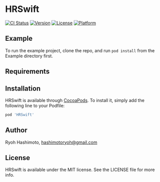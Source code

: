 # HRSwift

[![CI Status](http://img.shields.io/travis/Ryoh%20Hashimoto/HRSwift.svg?style=flat)](https://travis-ci.org/Ryoh%20Hashimoto/HRSwift)
[![Version](https://img.shields.io/cocoapods/v/HRSwift.svg?style=flat)](http://cocoapods.org/pods/HRSwift)
[![License](https://img.shields.io/cocoapods/l/HRSwift.svg?style=flat)](http://cocoapods.org/pods/HRSwift)
[![Platform](https://img.shields.io/cocoapods/p/HRSwift.svg?style=flat)](http://cocoapods.org/pods/HRSwift)

## Example

To run the example project, clone the repo, and run `pod install` from the Example directory first.

## Requirements

## Installation

HRSwift is available through [CocoaPods](http://cocoapods.org). To install
it, simply add the following line to your Podfile:

```ruby
pod 'HRSwift'
```

## Author

Ryoh Hashimoto, hashimotoryoh@gmail.com

## License

HRSwift is available under the MIT license. See the LICENSE file for more info.
